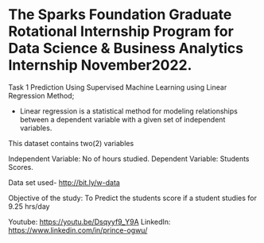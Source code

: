 # The Sparks Foundation Graduate Rotational Internship Program for Data Science & Business Analytics Internship November2022.


Task 1 Prediction Using Supervised Machine Learning using Linear Regression Method;

- Linear regression is a statistical method for modeling relationships between a dependent variable with a given set of independent variables.

This dataset contains two(2) variables

Independent Variable: No of hours studied.
Dependent Variable: Students Scores. 

Data set used- http://bit.ly/w-data

Objective of the study: To Predict the students score if a student studies for 9.25 hrs/day

Youtube: https://youtu.be/Dsqyyf9_Y9A
LinkedIn: https://www.linkedin.com/in/prince-ogwu/
